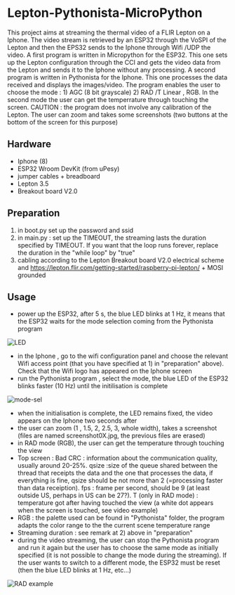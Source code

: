 # Lepton-Pythonista-MicroPython
This project aims at streaming the thermal video of a FLIR Lepton on a Iphone. The video stream is retrieved by an ESP32 through the VoSPI of the Lepton and then the EPS32 sends
to the Iphone through Wifi /UDP the video. A first program is written in Micropython for the ESP32. This one sets up the Lepton configuration through the CCI and gets the video data
from the Lepton and sends it to the Iphone without any processing. A second program is written in Pythonista for the Iphone. This one processes the data received and displays the 
images/video. The program enables the user to choose the mode : 1) AGC (8 bit grayscale) 2) RAD /T Linear , RGB. In the second mode the user can get the temperrature through touching
the screen. CAUTION : the program does not involve any calibration of the Lepton. The user can zoom and takes some screenshots (two buttons at the bottom of the screen for 
this purpose)

## **Hardware**
- Iphone (8)
- ESP32 Wroom DevKit (from uPesy)
- jumper cables + breadboard
- Lepton 3.5
- Breakout board V2.0

## **Preparation**
1) in boot.py set up the password and ssid 
2) in main.py : set up the TIMEOUT, the streaming lasts the duration specified by TIMEOUT. If you want that the loop runs forever, replace the duration in the "while loop" by "true" 
3) cabling according to the Lepton Breakout board V2.0 electrical scheme and https://lepton.flir.com/getting-started/raspberry-pi-lepton/ + MOSI grounded

## **Usage**
- power up the ESP32, after 5 s, the blue LED blinks at 1 Hz, it means that the ESP32 waits for the mode selection coming from the Pythonista program

![LED](https://user-images.githubusercontent.com/83216773/116789362-c4ef9880-aaae-11eb-8fb3-2407697196d4.jpg)


- in the Iphone , go to the wifi configuration panel and choose the relevant Wifi access point (that you have specified at 1) in "preparation" above). Check that the Wifi logo 
  has appeared on the Iphone screen  
- run the Pythonista program , select the mode, the blue LED of the ESP32 blinks faster (10 Hz) until the initilisation is complete

![mode-sel](https://user-images.githubusercontent.com/83216773/116789294-780bc200-aaae-11eb-853d-eed033373a6d.jpg)


- when the initialisation is complete, the LED remains fixed, the video appears on the Iphone two seconds after 
- the user can zoom (1 , 1.5, 2, 2.5, 3, whole width), takes a screenshot (files are named screenshot0X.jpg, the previous files are erased) 
- in RAD mode (RGB), the user can get the temperature through touching the view 
- Top screen : Bad CRC : information about the communication quality, usually around 20-25%. qsize :size of the queue shared between the thread that receipts the data and the one that       processes the data, if everything is fine, qsize should be not more than 2 (=processing faster than data receiption). fps : frame per second, should be 9 (at least outside US, perhaps in US can be 27?). T (only in RAD mode) : temperature got after having touched the view (a white dot appears when the screen is touched, see video example) 
- RGB : the palette used can be found in "Pythonista" folder, the program adapts the color range to the the current scene temperature range 
- Streaming duration : see remark at 2) above in "preparation"
- during the video streaming, the user can stop the Pythonista program and run it again but the user has to choose the same mode as initially specified (it is not possible to change the mode during the streaming). If the user wants to switch to a different mode, the ESP32 must be reset (then the blue LED blinks at 1 Hz, etc...) 

![RAD example](https://user-images.githubusercontent.com/83216773/116789243-3844da80-aaae-11eb-87cc-28c435be42d4.jpg)



